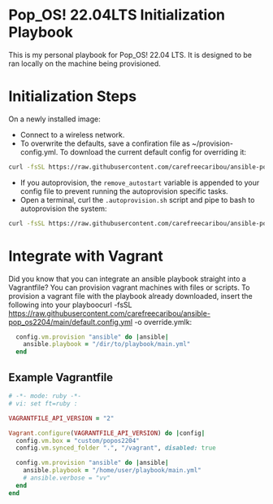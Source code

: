 # Pop_OS! 22.04LTS Initialization Playbook
This is my personal playbook for Pop_OS! 22.04 LTS. It is designed to be ran locally on the machine being provisioned. 

# Initialization Steps
On a newly installed image:
- Connect to a wireless network.
- To overwrite the defaults, save a confiration file as ~/provision-config.yml. To download the current default config for overriding it:

```bash
curl -fsSL https://raw.githubusercontent.com/carefreecaribou/ansible-pop_os2204/main/default.config.yml -o provision-config.yml
```
- If you autoprovision, the `remove_autostart` variable is appended to your config file to prevent running the autoprovision specific tasks.
- Open a terminal, curl the `.autoprovision.sh` script and pipe to bash to autoprovision the system:
```bash
curl -fsSL https://raw.githubusercontent.com/carefreecaribou/ansible-pop_os2204/main/.autoprovision.sh | bash
```

# Integrate with Vagrant
Did you know that you can integrate an ansible playbook straight into a Vagrantfile? You can provision vagrant machines with files or scripts. To provision a vagrant file with the playbook already downloaded, insert the following into your playboocurl -fsSL https://raw.githubusercontent.com/carefreecaribou/ansible-pop_os2204/main/default.config.yml -o override.ymlk:
```Ruby
  config.vm.provision "ansible" do |ansible|
    ansible.playbook = "/dir/to/playbook/main.yml"
  end
```

## Example Vagrantfile
```Ruby
# -*- mode: ruby -*-
# vi: set ft=ruby :

VAGRANTFILE_API_VERSION = "2"

Vagrant.configure(VAGRANTFILE_API_VERSION) do |config|
  config.vm.box = "custom/popos2204"
  config.vm.synced_folder ".", "/vagrant", disabled: true

  config.vm.provision "ansible" do |ansible|
    ansible.playbook = "/home/user/playbook/main.yml"
    # ansible.verbose = "vv"
  end
end
```